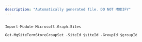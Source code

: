 ```yaml
---
description: "Automatically generated file. DO NOT MODIFY"
---
```


```powershellv2

Import-Module Microsoft.Graph.Sites

Get-MgSiteTermStoreGroupSet -SiteId $siteId -GroupId $groupId

```